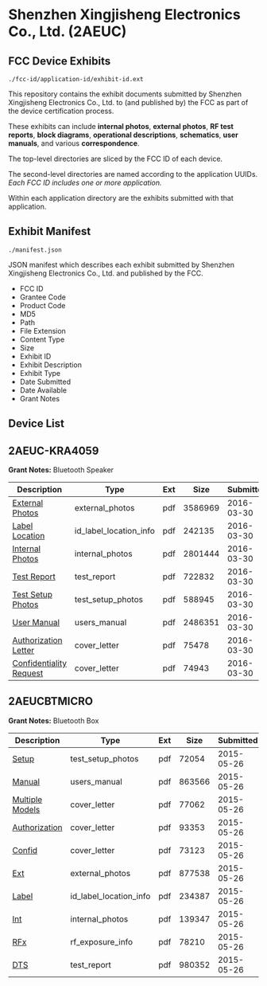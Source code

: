 # Shenzhen Xingjisheng Electronics Co., Ltd. (2AEUC)
## FCC Device Exhibits

```
./fcc-id/application-id/exhibit-id.ext
```

This repository contains the exhibit documents submitted by Shenzhen Xingjisheng Electronics Co., Ltd. to (and published by) the FCC as part of the device certification process.

These exhibits can include **internal photos**, **external photos**, **RF test reports**, **block diagrams**, **operational descriptions**, **schematics**, **user manuals**, and various **correspondence**.

The top-level directories are sliced by the FCC ID of each device.

The second-level directories are named according to the application UUIDs. *Each FCC ID includes one or more application.*

Within each application directory are the exhibits submitted with that application. 

## Exhibit Manifest

```
./manifest.json
```

JSON manifest which describes each exhibit submitted by Shenzhen Xingjisheng Electronics Co., Ltd. and published by the FCC.

- FCC ID
- Grantee Code
- Product Code
- MD5
- Path
- File Extension
- Content Type
- Size
- Exhibit ID
- Exhibit Description
- Exhibit Type
- Date Submitted
- Date Available
- Grant Notes

## Device List
## 2AEUC-KRA4059
**Grant Notes:** Bluetooth Speaker

| Description | Type | Ext | Size | Submitted | Available |
| ----------- | ---- | --- | ---- | --------- | --------- |
| [External Photos](2AEUC-KRA4059/d2412e72717158ee3e8945f98e19149e/2946297.pdf) | external_photos | pdf | 3586969 | 2016-03-30 | 2016-03-30 |
| [Label Location](2AEUC-KRA4059/d2412e72717158ee3e8945f98e19149e/2946298.pdf) | id_label_location_info | pdf | 242135 | 2016-03-30 | 2016-03-30 |
| [Internal Photos](2AEUC-KRA4059/d2412e72717158ee3e8945f98e19149e/2946299.pdf) | internal_photos | pdf | 2801444 | 2016-03-30 | 2016-03-30 |
| [Test Report](2AEUC-KRA4059/d2412e72717158ee3e8945f98e19149e/2946302.pdf) | test_report | pdf | 722832 | 2016-03-30 | 2016-03-30 |
| [Test Setup Photos](2AEUC-KRA4059/d2412e72717158ee3e8945f98e19149e/2946303.pdf) | test_setup_photos | pdf | 588945 | 2016-03-30 | 2016-03-30 |
| [User Manual](2AEUC-KRA4059/d2412e72717158ee3e8945f98e19149e/2946304.pdf) | users_manual | pdf | 2486351 | 2016-03-30 | 2016-03-30 |
| [Authorization Letter](2AEUC-KRA4059/d2412e72717158ee3e8945f98e19149e/2946295.pdf) | cover_letter | pdf | 75478 | 2016-03-30 | 2016-03-30 |
| [Confidentiality Request](2AEUC-KRA4059/d2412e72717158ee3e8945f98e19149e/2946296.pdf) | cover_letter | pdf | 74943 | 2016-03-30 | 2016-03-30 |
## 2AEUCBTMICRO
**Grant Notes:** Bluetooth Box

| Description | Type | Ext | Size | Submitted | Available |
| ----------- | ---- | --- | ---- | --------- | --------- |
| [Setup](2AEUCBTMICRO/ea1b06d438ff4c7fe30ab1d019fd0469/2624844.pdf) | test_setup_photos | pdf | 72054 | 2015-05-26 | 2015-05-26 |
| [Manual](2AEUCBTMICRO/ea1b06d438ff4c7fe30ab1d019fd0469/2624845.pdf) | users_manual | pdf | 863566 | 2015-05-26 | 2015-05-26 |
| [Multiple Models](2AEUCBTMICRO/ea1b06d438ff4c7fe30ab1d019fd0469/2624834.pdf) | cover_letter | pdf | 77062 | 2015-05-26 | 2015-05-26 |
| [Authorization](2AEUCBTMICRO/ea1b06d438ff4c7fe30ab1d019fd0469/2624838.pdf) | cover_letter | pdf | 93353 | 2015-05-26 | 2015-05-26 |
| [Confid](2AEUCBTMICRO/ea1b06d438ff4c7fe30ab1d019fd0469/2624839.pdf) | cover_letter | pdf | 73123 | 2015-05-26 | 2015-05-26 |
| [Ext](2AEUCBTMICRO/ea1b06d438ff4c7fe30ab1d019fd0469/2624837.pdf) | external_photos | pdf | 877538 | 2015-05-26 | 2015-05-26 |
| [Label](2AEUCBTMICRO/ea1b06d438ff4c7fe30ab1d019fd0469/2624840.pdf) | id_label_location_info | pdf | 234387 | 2015-05-26 | 2015-05-26 |
| [Int](2AEUCBTMICRO/ea1b06d438ff4c7fe30ab1d019fd0469/2624841.pdf) | internal_photos | pdf | 139347 | 2015-05-26 | 2015-05-26 |
| [RFx](2AEUCBTMICRO/ea1b06d438ff4c7fe30ab1d019fd0469/2624843.pdf) | rf_exposure_info | pdf | 78210 | 2015-05-26 | 2015-05-26 |
| [DTS](2AEUCBTMICRO/ea1b06d438ff4c7fe30ab1d019fd0469/2624842.pdf) | test_report | pdf | 980352 | 2015-05-26 | 2015-05-26 |
